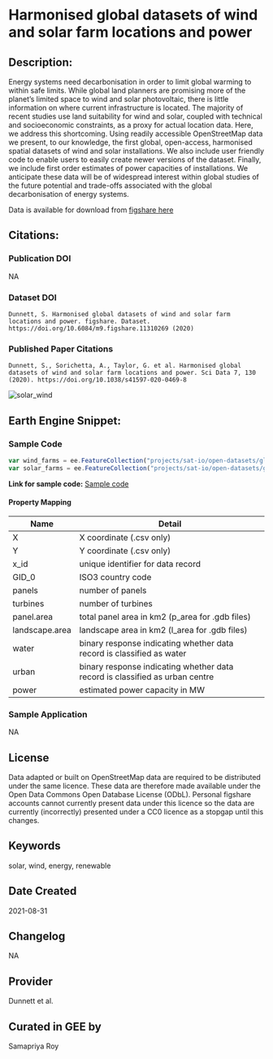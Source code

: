 
# Harmonised global datasets of wind and solar farm locations and power

## Description:

Energy systems need decarbonisation in order to limit global warming to within safe limits. While global land planners are promising more of the planet’s limited space to wind and solar photovoltaic, there is little information on where current infrastructure is located. The majority of recent studies use land suitability for wind and solar, coupled with technical and socioeconomic constraints, as a proxy for actual location data. Here, we address this shortcoming. Using readily accessible OpenStreetMap data we present, to our knowledge, the first global, open-access, harmonised spatial datasets of wind and solar installations. We also include user friendly code to enable users to easily create newer versions of the dataset. Finally, we include first order estimates of power capacities of installations. We anticipate these data will be of widespread interest within global studies of the future potential and trade-offs associated with the global decarbonisation of energy systems.

Data is available for download from [figshare here](https://figshare.com/articles/dataset/Harmonised_global_datasets_of_wind_and_solar_farm_locations_and_power/11310269)

## Citations:

### Publication DOI

NA

### Dataset DOI

```
Dunnett, S. Harmonised global datasets of wind and solar farm locations and power. figshare. Dataset. https://doi.org/10.6084/m9.figshare.11310269 (2020)
```

### Published Paper Citations

```
Dunnett, S., Sorichetta, A., Taylor, G. et al. Harmonised global datasets of wind and solar farm locations and power. Sci Data 7, 130 (2020). https://doi.org/10.1038/s41597-020-0469-8
```

![solar_wind](https://user-images.githubusercontent.com/25802584/131460423-f5acebf1-d53b-48e7-a97a-9abab4ca8207.gif)

## Earth Engine Snippet:

### Sample Code

```js
var wind_farms = ee.FeatureCollection("projects/sat-io/open-datasets/global_wind_farms_2020");
var solar_farms = ee.FeatureCollection("projects/sat-io/open-datasets/global_solar_farms_2020");
```

**Link for sample code:** [Sample code](https://code.earthengine.google.com/?scriptPath=users/sat-io/awesome-gee-catalog-examples:global-utilities-assets-amenities/HARMONIZED-WIND-SOLAR-FARMS)


#### Property Mapping

|Name              |Detail          |
|------------------|----------------|
|X                 |X coordinate (.csv only)|
|Y                 |Y coordinate (.csv only)|
|x_id              |unique identifier for data record|
|GID_0             |ISO3 country code|
|panels            |number of panels|
|turbines          |number of turbines|
|panel.area        |total panel area in km2 (p_area for .gdb files)|
|landscape.area    |landscape area in km2 (l_area for .gdb files)|
|water             |binary response indicating whether data record is classified as water|
|urban             |binary response indicating whether data record is classified as urban centre|
|power             |estimated power capacity in MW|



### Sample Application

NA

## License

Data adapted or built on OpenStreetMap data are required to be distributed under the same licence. These data are therefore made available under the Open Data Commons Open Database License (ODbL). Personal figshare accounts cannot currently present data under this licence so the data are currently (incorrectly) presented under a CC0 licence as a stopgap until this changes.

## Keywords

 solar, wind, energy, renewable

## Date Created

2021-08-31

## Changelog

NA

## Provider

Dunnett et al.

## Curated in GEE by
Samapriya Roy
